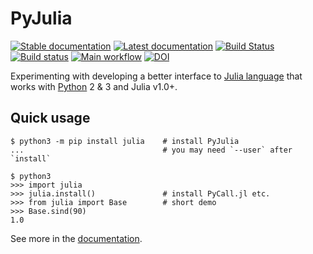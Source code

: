 PyJulia
=======

[![Stable documentation](https://img.shields.io/badge/docs-stable-blue.svg)](https://pyjulia.readthedocs.io/en/stable/)
[![Latest documentation](https://img.shields.io/badge/docs-latest-blue.svg)](https://pyjulia.readthedocs.io/en/latest/)
[![Build Status](https://travis-ci.org/JuliaPy/pyjulia.svg?branch=master)](https://travis-ci.org/JuliaPy/pyjulia)
[![Build status](https://ci.appveyor.com/api/projects/status/github/JuliaPy/pyjulia?svg=true)](https://ci.appveyor.com/project/Keno/pyjulia)
[![Main workflow](https://github.com/JuliaPy/pyjulia/workflows/Main%20workflow/badge.svg)](https://github.com/JuliaPy/pyjulia/actions?query=workflow%3A%22Main+workflow%22)
[![DOI](https://zenodo.org/badge/14576985.svg)](https://zenodo.org/badge/latestdoi/14576985)

Experimenting with developing a better interface to [Julia language](https://julialang.org/) that works with [Python](https://www.python.org/) 2 & 3 and Julia v1.0+.

Quick usage
-----------

```console
$ python3 -m pip install julia    # install PyJulia
...                               # you may need `--user` after `install`

$ python3
>>> import julia
>>> julia.install()               # install PyCall.jl etc.
>>> from julia import Base        # short demo
>>> Base.sind(90)
1.0
```

See more in the [documentation](https://pyjulia.readthedocs.io).
